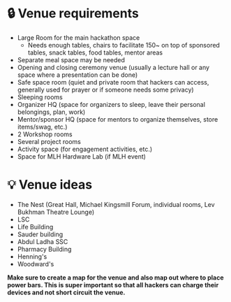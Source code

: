 # 🔒 Venue requirements

- Large Room for the main hackathon space
    - Needs enough tables, chairs to facilitate 150~ on top of sponsored tables, snack tables, food tables, mentor areas
- Separate meal space may be needed
- Opening and closing ceremony venue (usually a lecture hall or any space where a presentation can be done)
- Safe space room (quiet and private room that hackers can access, generally used for prayer or if someone needs some privacy)
- Sleeping rooms
- Organizer HQ (space for organizers to sleep, leave their personal belongings, plan, work)
- Mentor/sponsor HQ (space for mentors to organize themselves, store items/swag, etc.)
- 2 Workshop rooms
- Several project rooms
- Activity space (for engagement activities, etc.)
- Space for MLH Hardware Lab (if MLH event)

# 💡 Venue ideas

- The Nest (Great Hall, Michael Kingsmill Forum, individual rooms, Lev Bukhman Theatre Lounge)
- LSC
- Life Building
- Sauder building
- Abdul Ladha SSC
- Pharmacy Building
- Henning's
- Woodward's

**Make sure to create a map for the venue and also map out where to place power bars. This is super important so that all hackers can charge their devices and not short circuit the venue.**
